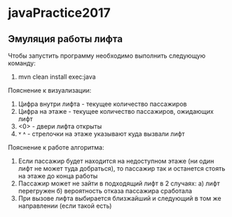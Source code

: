 # javaPractice2017
## Эмуляция работы лифта

Чтобы запустить программу необходимо выполнить следующую команду:
1) mvn clean install exec:java

Пояснение к визуализации:
1) Цифра внутри лифта - текущее количество пассажиров
2) Цифра на этаже - текущее количество пассажиров, ожидающих лифт
3) <0> - двери лифта открыты
4) ˅ ˄ - стрелочки на этаже указывают куда вызвали лифт

Пояснение к работе алгоритма:
1) Если пассажир будет находится на недоступном этаже (ни один лифт не может туда добраться), то пассажир так и останется стоять на этаже до конца работы
2) Пассажир может не зайти в подходящий лифт в 2 случаях:
    а) лифт перегружен
    б) вероятность отказа пассажира сработала
3) При вызове лифта выбирается близжайший и следующий в том же направлении (если такой есть)